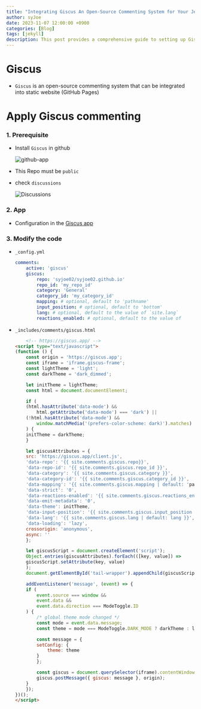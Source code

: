 ```yaml
---
title: "Integrating Giscus An Open-Source Commenting System for Your Jekyll Blog"
author: syJoe
date: 2023-11-07 12:00:00 +0900
categories: [Blog]
tags: [jekyll]
description: This post provides a comprehensive guide to setting up Giscus, an open-source commenting system for static websites like GitHub Pages. Learn the prerequisites, how to configure the Giscus app, and the necessary code modifications to enable comments on your Jekyll blog.
---
```


# Giscus

- `Giscus` is an open-source commenting system that can be integrated into static website (GitHub Pages)

# Apply Giscus commenting

### 1. **Prerequisite**

- Install `Giscus` in github

    ![github-app](/assets/img/blog/github-app.png)

- This Repo must be `public`

- check `discussions`

    ![Discussions](/assets/img/blog/discussions.png)

### 2. **App**

- Configuration in the [Giscus app](https://giscus.app)

### 3. **Modify the code**

- `_config.yml`

    ```yaml
    comments:
        active: 'giscus'
        giscus:
            repo: 'syjoe02/syjoe02.github.io'
            repo_id: 'my_repo_id'
            category: 'General'
            category_id: 'my_category_id'
            mapping: # optional, default to 'pathname'
            input_position: # optional, default to 'bottom'
            lang: # optional, default to the value of `site.lang`
            reactions_enabled: # optional, default to the value of 
    ```

- `_includes/comments/giscus.html`

    ```html
        <!-- https://giscus.app/ -->
    <script type="text/javascript">
    (function () {
        const origin = 'https://giscus.app';
        const iframe = 'iframe.giscus-frame';
        const lightTheme = 'light';
        const darkTheme = 'dark_dimmed';

        let initTheme = lightTheme;
        const html = document.documentElement;

        if (
        (html.hasAttribute('data-mode') &&
            html.getAttribute('data-mode') === 'dark') ||
        (!html.hasAttribute('data-mode') &&
            window.matchMedia('(prefers-color-scheme: dark)').matches)
        ) {
        initTheme = darkTheme;
        }

        let giscusAttributes = {
        src: 'https://giscus.app/client.js',
        'data-repo': '{{ site.comments.giscus.repo}}',
        'data-repo-id': '{{ site.comments.giscus.repo_id }}',
        'data-category': '{{ site.comments.giscus.category }}',
        'data-category-id': '{{ site.comments.giscus.category_id }}',
        'data-mapping': '{{ site.comments.giscus.mapping | default: 'pathname' }}',
        'data-strict': '0',
        'data-reactions-enabled': '{{ site.comments.giscus.reactions_enabled | default: '1' }}',
        'data-emit-metadata': '0',
        'data-theme': initTheme,
        'data-input-position': '{{ site.comments.giscus.input_position | default: 'bottom' }}',
        'data-lang': '{{ site.comments.giscus.lang | default: lang }}',
        'data-loading': 'lazy',
        crossorigin: 'anonymous',
        async: ''
        };

        let giscusScript = document.createElement('script');
        Object.entries(giscusAttributes).forEach(([key, value]) =>
        giscusScript.setAttribute(key, value)
        );
        document.getElementById('tail-wrapper').appendChild(giscusScript);

        addEventListener('message', (event) => {
        if (
            event.source === window &&
            event.data &&
            event.data.direction === ModeToggle.ID
        ) {
            /* global theme mode changed */
            const mode = event.data.message;
            const theme = mode === ModeToggle.DARK_MODE ? darkTheme : lightTheme;

            const message = {
            setConfig: {
                theme: theme
            }
            };

            const giscus = document.querySelector(iframe).contentWindow;
            giscus.postMessage({ giscus: message }, origin);
        }
        });
    })();
    </script>
    ```